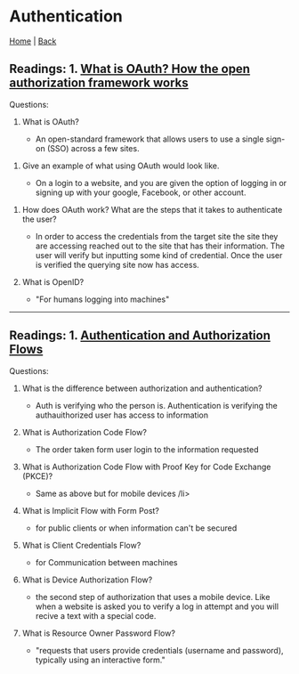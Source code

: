 # Authentication


[Home](/README.md) | [Back](/301-main/301TableofContents.md)

## Readings: 1.  [What is OAuth? How the open authorization framework works](https://www.csoonline.com/article/3216404/what-is-oauth-how-the-open-authorization-framework-works.html)

Questions: 

1. What is OAuth?

    <ul>
      <li>An open-standard framework that allows users to use a single sign-on (SSO) across a few sites.

</li>
    </ul>

1. Give an example of what using OAuth would look like.

    <ul>
      <li> On a login to a website, and you are given the option of logging in or signing up with your google, Facebook, or other account.

</li>
    </ul>

1. How does OAuth work? What are the steps that it takes to authenticate the user?

    <ul>
      <li>In order to access the credentials from the target site the site they are accessing reached out to the site that has their information. The user will verify but inputting some kind of credential. Once the user is verified the querying site now has access.</li>
    </ul>

1. What is OpenID?

    <ul>
      <li>"For humans logging into machines"</li>
    </ul>

___

## Readings: 1.  [Authentication and Authorization Flows](https://auth0.com/docs/authorization/flows)

Questions: 

1. What is the difference between authorization and authentication?

    <ul>
      <li>Auth is verifying who the person is. Authentication is verifying the authauithorized user has access to information</li>
    </ul>

1. What is Authorization Code Flow?

    <ul>
      <li>The order taken form user login to the information requested</li>
    </ul>

1. What is Authorization Code Flow with Proof Key for Code Exchange (PKCE)?

    <ul>
      <li>Same as above but for mobile devices /li>
    </ul>

1. What is Implicit Flow with Form Post?


    <ul>
      <li>for public clients or when information can't be secured</li>
    </ul>

1. What is Client Credentials Flow?


    <ul>
      <li>for Communication between machines</li>
    </ul>

1. What is Device Authorization Flow?

    <ul>
      <li>the second step of authorization that uses a mobile device. Like when a website is asked you to verify a log in attempt and you will recive a text with a special code.</li>
    </ul>

1. What is Resource Owner Password Flow?

    <ul>
      <li>"requests that users provide credentials (username and password), typically using an interactive form."</li>
    </ul>
